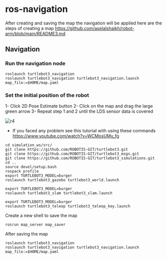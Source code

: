 # ros-navigation
After creating and saving the map the navigation will be applied 
here are the steps of creating a map https://github.com/aselalshaikh/robot-arm/blob/main/README3.md

## Navigation
### Run the navigation node 
```
roslaunch turtlebot3_navigation
roslaunch turtlebot3_navigation turtlebot3_navigation.launch map_file:=$HOME/map.yaml
```
### Set the initial position of the robot 
1- Click 2D Pose Estimate button
2- Click on the map and drag the large green arrow 
3- Repeat step 1 and 2 until the LDS sensor data is covered

![r4](https://user-images.githubusercontent.com/85528449/125341523-59eaf980-e35c-11eb-8e55-b471caa010e9.png)


* If you faced any problem see this tutorial with using these commands
https://www.youtube.com/watch?v=WCMosUMv_fg

```
cd simulation_ws/src/
git clone https://github.com/ROBOTIS-GIT/turtlebot3.git
git clone https://github.com/ROBOTIS-GIT/turtlebot3_msgs.git
git clone https://github.com/ROBOTIS-GIT/turtlebot3_simulations.git
cd ..
source devel/setup.bash
rospack profile
export TURTLEBOT3_MODEL=burger
roslaunch turtlebot3_gazebo turtlebot3_world.launch
```
```
export TURTLEBOT3_MODEL=burger
roslaunch turtlebot3_slam turtlebot3_slam.launch
```

```
export TURTLEBOT3_MODEL=burger
roslaunch turtlebot3_teleop turtlebot3_teleop_key.launch
```
Create a new shell to save the map
```
rosrun map_server map_saver
```
After saving the map
```
roslaunch turtlebot3_navigation
roslaunch turtlebot3_navigation turtlebot3_navigation.launch map_file:=$HOME/map.yaml
```
